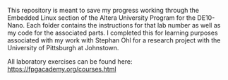 This repository is meant to save my progress working through the Embedded Linux section of the Altera University Program for the DE10-Nano. Each folder contains the instructions
for that lab number as well as my code for the associated parts. I completed this for learning purposes associated with my work with Stephan Ohl for a research project with the
University of Pittsburgh at Johnstown.

All laboratory exercises can be found here:
https://fpgacademy.org/courses.html
